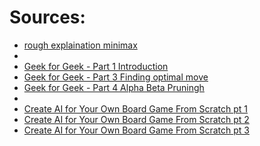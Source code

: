 # Sources:

- [rough explaination minimax](https://levelup.gitconnected.com/mastering-tic-tac-toe-with-minimax-algorithm-3394d65fa88f)
- 
- [Geek for Geek - Part 1 Introduction](https://www.geeksforgeeks.org/minimax-algorithm-in-game-theory-set-1-introduction/)
- [Geek for Geek - Part 3 Finding optimal move](https://www.geeksforgeeks.org/minimax-algorithm-in-game-theory-set-3-tic-tac-toe-ai-finding-optimal-move/)
- [Geek for Geek - Part  4 Alpha Beta Pruningh](https://www.geeksforgeeks.org/minimax-algorithm-in-game-theory-set-4-alpha-beta-pruning/)
- 
- [Create AI for Your Own Board Game From Scratch pt 1](https://towardsdatascience.com/lets-beat-games-using-a-bunch-of-code-part-1-tic-tac-toe-1543e981fec1)
- [Create AI for Your Own Board Game From Scratch pt 2](https://towardsdatascience.com/create-ai-for-your-own-board-game-from-scratch-minimax-part-2-517e1c1e3362)
- [Create AI for Your Own Board Game From Scratch pt 3](https://towardsdatascience.com/create-ai-for-your-own-board-game-from-scratch-alpha-zero-part-3-f22761372245)
